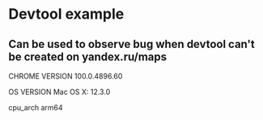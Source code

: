 # Devtool example

## Can be used to observe bug when devtool can't be created on yandex.ru/maps

CHROME VERSION
100.0.4896.60

OS VERSION
Mac OS X: 12.3.0

cpu_arch
arm64
